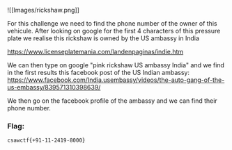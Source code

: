 ![[Images/rickshaw.png]]

For this challenge we need to find the phone number of the owner of this vehicule.
After looking on google for the first 4 characters of this pressure plate we realise this rickshaw is owned by the US ambassy in India

https://www.licenseplatemania.com/landenpaginas/indie.htm

We can then type on google "pink rickshaw US ambassy India" and we find in the first results this facebook post of the US Indian ambassy:
https://www.facebook.com/India.usembassy/videos/the-auto-gang-of-the-us-embassy/839571310398639/

We then go on the facebook profile of the ambassy and we can find their phone number.

### Flag:
```
csawctf{+91-11-2419-8000}  
```